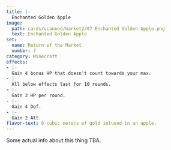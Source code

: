 ```yaml
---
title: |-
  Enchanted Golden Apple
image: 
  path: cards/scanned/market2/07 Enchanted Golden Apple.png
  text: Enchanted Golden Apple
set:
  name: Return of the Market
  number: 7
category: Minecraft
effects: 
- |-
  Gain 4 bonus HP that doesn't count towards your max.
- |-
  All below effects last for 10 rounds.
- |-
  Gain 2 HP per round.
- |-
  Gain 4 Def.
- |-
  Gain 2 Att.
flavor-text: 8 cubic meters of gold infused in an apple.
---
```

Some actual info about this thing TBA.
